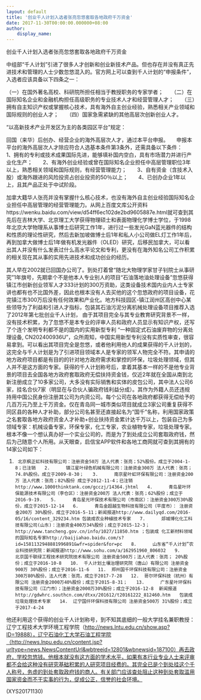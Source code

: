 ```yaml
---
layout: default
title: '创业千人计划入选者张亮忽悠套取各地政府千万资金'
date: 2017-11-30T00:00:00.000000+08:00
author:
    display_name: 
---
```


创业千人计划入选者张亮忽悠套取各地政府千万资金

中组部“千人计划”引进了很多人才创新和创业新技术产品。但也存在并没有真正先进技术和管理的人士少数忽悠混入的。官方网上可以查到千人计划的“申报条件”，入选者应该具备以下四条之一：

（一）在国外著名高校、科研院所担任相当于教授职务的专家学者；　　（二）在国际知名企业和金融机构担任高级职务的专业技术人才和经营管理人才；　　（三）拥有自主知识产权或掌握核心技术，具有海外自主创业经验，熟悉相关产业领域和国际规则的创业人才；　　（四）国家急需紧缺的其他高层次创新创业人才。

“以高新技术产业开发区为主的各类园区平台”规定：

回国（来华）后创办、经营企业的海外高层次人才，通过本平台申报。　　申报本平台的海外高层次人才除应符合人选基本条件第3条外，还需具备以下条件：　　1、拥有的专利或技术成果国际先进，能够填补国内空白，具有市场潜力并进行产业化生产；　　2、有海外创业经验或曾在国际知名企业担任中高层管理职位3年以上，熟悉相关领域和国际规则，有经营管理能力；　　3、自有资金（含技术入股）或海外跟进的风险投资占创业投资的50％以上；　　4、已创办企业1年以上，且其产品正处于中试阶段。

加拿大籍华人张亮并没有掌握什么核心技术，也没有海外自主创业经验国际知名企业担任中高层管理的经营管理能力。从网上百度文库公开资料https://wenku.baidu.com/view/d54ff6ec102de2bd9605887e.html就可查到其先后在吉林大学、北京理工大学获得物理硕士和表面物理化学博士学位，于1998年北京大学物理系从事博士后研究工作1年，进行过一些发光GaN蓝光器件的结构和性质的理论性研究，然后去新加坡做博士后1年和私人小公司做EL灯工作1年后，再到加拿大做博士后1年做有机发光器件（OLED）研究，后移民加拿大，可以看出其人并没有什么发表过什么高水平论文和专利，更没有在海外知名公司工作积累的相关现在其从事的实用先进技术和成功创业的经历。

其人早在2002就已回国办公司了。到处打着曾“随北大物理学家甘子钊院士从事研究”1年旗号，先期拿个不是他本人专业别人的项目“石油落地油处理设备”忽悠获得镇江市创新创业领军人才333计划的300万资助，这类设备技术国内业内人士专家讲也都有也不比国外差，因此也根本没有人去买他的这个忽悠政府的项目设备，花完镇江市300万后没有任何效果和产业化。地方科技园区-镇江润州区高创中心某些领导为了利益和引进人才指标，包装其石油污泥分离机械处理设备项目推荐入选了2012年第七批创业千人计划， 由于其项目完全与其专业教育研究背景不一样，没有技术积累，为了忽悠不是本专业的评审人员和政府人员显示有知识产权，还写了个连个发明专利都不是的国内的实用新型专利 “一种固定式石油废弃物的分离处理设备, CN202400936U”，众所周知，中国实用新型专利没有实质性审查，很容易拿到。可以看出其项目完全是忽悠，或者他利用他人的成果获得的千人计划的，这完全与千人计划是为了引进项目领域本人是专家的领军人物完全不符。其申请的地方政府项目都是有目的的针对地方政府需求和掌控的环保，垃圾处理领域，但其人并不是这方面的专家。获得的千人计划称号后，拿着其基本一样的不是他专业背景的项目去全国各地方政府套取政府无偿扶持资金钱，仅近2年就在全国从南到北新注册成立了10多家公司，大多没有实际销售和实体的皮包公司，其中法人公司6家，挂名合伙7家（明显在与合伙人骗政府钱利益分成）。其作为外籍人员还违规持用中国公民身份注册其公司为内资公司。每个公司在各地政府都获得无偿给予的几百万元乃至上千万资金。仅在青岛同一城市类似项目就成立3家公司重复获得不同区县的各种人才补助，部分公司名甚至还直接起名为“国千”名称，利用国家政策之名套取各地方政府资金人才补助+创业扶持资金累计达千万以上，包装自己为多领域专家：机械设备专家，环保专家，化工专家，农业植物专家，垃圾处理专家。根本不像一个想认真办好一个实业公司的，而是为了到处成立公司套取政府钱，然后为己随意个人所用。从天眼查，启信宝APP软件和各地工商网就可查到其拥有的14家公司如下：

1.      北京枫正虹科技有限公司：注册资金50万 法人代表：张亮；52%股份。成立于2004-1-8；已注销　　2.      镇江星叶绿色机械有限公司：注册资金300万 法人代表：张亮；74.8%股份。成立于2009-8-30；　　3.      南京星叶虹环保有限公司：注册资金200万 法人代表：张亮；82%股份 成立于2012-11-4；已注销 http://www.1000thinktank.com/gcczj/14364.jhtml　　4.      青岛星叶环保能源技术有限公司（李仓区）：注册资金200万 法人代表：张亮；62%股份；成立于2016-9-19.　　5.      青岛星光环保技术有限公司（市南区）：注册资金300万30%股份，成立于2015-12-14　　6.      青岛金超越生物科技有限公司（平度市）： 注册资金200万 30%股份，成立于2016-5-11；新闻报道http://www.dailyqd.com/2016-05/16/content_329234.htm 包装成农业种植技术专家　　7.      郯城博化化工科技有限公司(山东)：注册资金400万34%股份；成立于2015-12-3；http://www.tancheng.gov.cn/info/1027/11850.htm ；包装成 化工新材料领域的国际知名专家http://baijiahao.baidu.com/s?id=1581132948881996891&wfr=spider&for=pc　　8.      山东省“千人计划”农业科技研究院：新闻报道http://www.sohu.com/a/162951960_806032　　9.      北京国千联绿工程技术研究院技术有限公司 注册资金500万；法人代表：张亮； 20%股份；成立于2016-10-8　　10.  千人计划土壤治理研究院（唐山）有限公司 注册资金900万 30%股份；成立于2016-11-6　　11.  郑州国千环保科技有限公司：注册资金300万80%股份，法人代表：张亮，成立于2017-7-28　　12.  哥尔环保科技（杭州）有限公司 注册资金2000万40%股份；成立于2015-8-31；　　13.      广东星叶环保科技有限公司（江门市）；注册资金2000万30%股份；成立于2016-12-8  新闻报道http://gdwhrc.southcn.com/dtxx/201612/t20161222_812460.htm　　包装成 垃圾处理技术专家　　14.  辽宁国仟环保科技有限公司 注册资金500万 31%股份；成立于2017-4-24

他还利用这个获得的创业千人计划称号，到不知其底细的一般大学挂名兼职教授：辽宁工程技术大学环境工程学院（http://news.lntu.edu.cn/show.asp?ID=19888），辽宁石油化工大学石油工程学院（http://news.lnpu.edu.cn/content.jsp?urltype=news.NewsContentUrl&wbtreeid=12801&wbnewsid=187100）再去政府，学校忽悠钱。他根本就没有这方面的学术水平，如果有本行业专业人士来评审都不会给这种没有研究基础积累的人研究项目经费的。其完全已是个到处挂这个千人称号，务虚的到处套取政府钱的商人。有关部门应该查处阻止这种到处套取滥用国家资金而不干实事的行为，促成公正，信誉的社会环境。

(XYS20171130)

